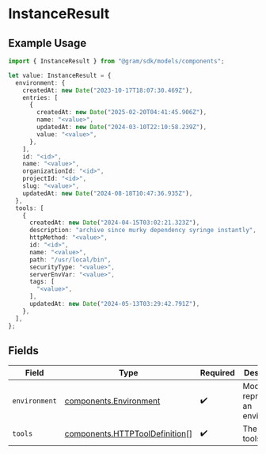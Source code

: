 # InstanceResult

## Example Usage

```typescript
import { InstanceResult } from "@gram/sdk/models/components";

let value: InstanceResult = {
  environment: {
    createdAt: new Date("2023-10-17T18:07:30.469Z"),
    entries: [
      {
        createdAt: new Date("2025-02-20T04:41:45.906Z"),
        name: "<value>",
        updatedAt: new Date("2024-03-10T22:10:58.239Z"),
        value: "<value>",
      },
    ],
    id: "<id>",
    name: "<value>",
    organizationId: "<id>",
    projectId: "<id>",
    slug: "<value>",
    updatedAt: new Date("2024-08-18T10:47:36.935Z"),
  },
  tools: [
    {
      createdAt: new Date("2024-04-15T03:02:21.323Z"),
      description: "archive since murky dependency syringe instantly",
      httpMethod: "<value>",
      id: "<id>",
      name: "<value>",
      path: "/usr/local/bin",
      securityType: "<value>",
      serverEnvVar: "<value>",
      tags: [
        "<value>",
      ],
      updatedAt: new Date("2024-05-13T03:29:42.791Z"),
    },
  ],
};
```

## Fields

| Field                                                                            | Type                                                                             | Required                                                                         | Description                                                                      |
| -------------------------------------------------------------------------------- | -------------------------------------------------------------------------------- | -------------------------------------------------------------------------------- | -------------------------------------------------------------------------------- |
| `environment`                                                                    | [components.Environment](../../models/components/environment.md)                 | :heavy_check_mark:                                                               | Model representing an environment                                                |
| `tools`                                                                          | [components.HTTPToolDefinition](../../models/components/httptooldefinition.md)[] | :heavy_check_mark:                                                               | The list of tools                                                                |